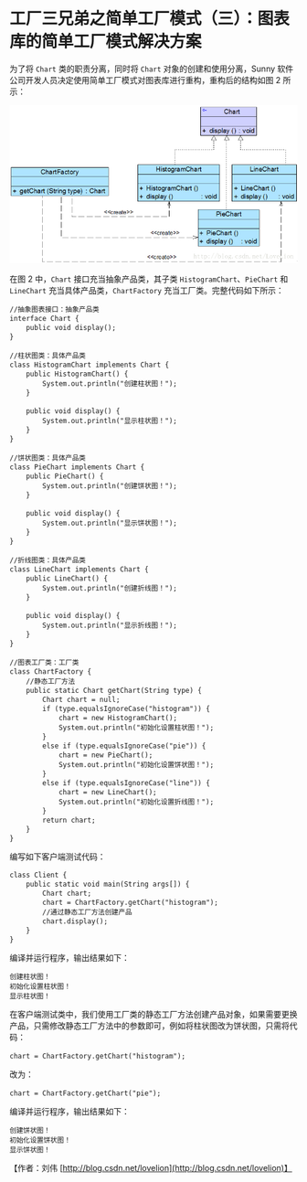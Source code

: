# 工厂三兄弟之简单工厂模式（三）：图表库的简单工厂模式解决方案

为了将 `Chart` 类的职责分离，同时将 `Chart` 对象的创建和使用分离，Sunny 软件公司开发人员决定使用简单工厂模式对图表库进行重构，重构后的结构如图 2 所示：

![&#x56FE; 2 &#x56FE;&#x8868;&#x5E93;&#x7ED3;&#x6784;&#x56FE;](../../.gitbook/assets/20130711144554265.jpg)

在图 2 中，`Chart` 接口充当抽象产品类，其子类 `HistogramChart`、`PieChart` 和`LineChart` 充当具体产品类，`ChartFactory` 充当工厂类。完整代码如下所示：

```text
//抽象图表接口：抽象产品类
interface Chart {
    public void display();
}
 
//柱状图类：具体产品类
class HistogramChart implements Chart {
    public HistogramChart() {
        System.out.println("创建柱状图！");
    }
	
    public void display() {
        System.out.println("显示柱状图！");
    }
}
 
//饼状图类：具体产品类
class PieChart implements Chart {
    public PieChart() {
        System.out.println("创建饼状图！");
    }
	
    public void display() {
        System.out.println("显示饼状图！");
    }
}
 
//折线图类：具体产品类
class LineChart implements Chart {
    public LineChart() {
        System.out.println("创建折线图！");
    }
	
    public void display() {
        System.out.println("显示折线图！");
    }
}
 
//图表工厂类：工厂类
class ChartFactory {
    //静态工厂方法
    public static Chart getChart(String type) {
        Chart chart = null;
        if (type.equalsIgnoreCase("histogram")) {
            chart = new HistogramChart();
            System.out.println("初始化设置柱状图！");
        }
        else if (type.equalsIgnoreCase("pie")) {
            chart = new PieChart();
            System.out.println("初始化设置饼状图！");
        }
        else if (type.equalsIgnoreCase("line")) {
            chart = new LineChart();
            System.out.println("初始化设置折线图！");			
        }
        return chart;
    }
}
```

编写如下客户端测试代码：

```text
class Client {
    public static void main(String args[]) {
        Chart chart;
        chart = ChartFactory.getChart("histogram"); 
        //通过静态工厂方法创建产品
        chart.display();
    }
}
```

编译并运行程序，输出结果如下：

```text
创建柱状图！
初始化设置柱状图！
显示柱状图！
```

在客户端测试类中，我们使用工厂类的静态工厂方法创建产品对象，如果需要更换产品，只需修改静态工厂方法中的参数即可，例如将柱状图改为饼状图，只需将代码：

`chart = ChartFactory.getChart("histogram");`

 改为：

 `chart = ChartFactory.getChart("pie");`

编译并运行程序，输出结果如下：

```text
创建饼状图！
初始化设置饼状图！
显示饼状图！
```

【作者：刘伟 [http://blog.csdn.net/lovelion](http://blog.csdn.net/lovelion)】

